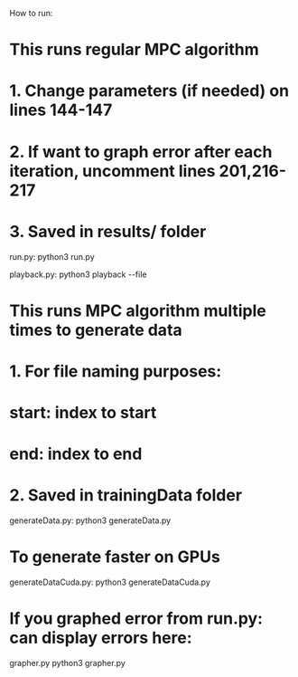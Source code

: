 How to run:

# This runs regular MPC algorithm
# 1. Change parameters (if needed) on lines 144-147
# 2. If want to graph error after each iteration, uncomment lines 201,216-217
# 3. Saved in results/ folder
run.py:
python3 run.py

playback.py:
python3 playback --file <path>

# This runs MPC algorithm multiple times to generate data
# 1. For file naming purposes:
# start: index to start
# end: index to end
# 2. Saved in trainingData folder
generateData.py:
python3 generateData.py <start> <end>

# To generate faster on GPUs
generateDataCuda.py:
python3 generateDataCuda.py <start> <end>

# If you graphed error from run.py: can display errors here:
grapher.py
python3 grapher.py <path> 

